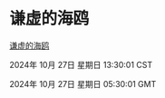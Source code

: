 # 谦虚的海鸥
[谦虚的海鸥](http://219.139.197.74:56308/qxdho/course/base/hotlink/index.php)

2024年 10月 27日 星期日 13:30:01 CST

2024年 10月 27日 星期日 05:30:01 GMT
